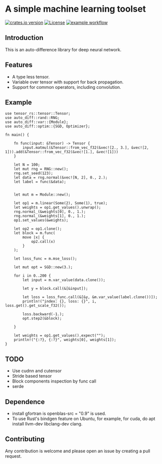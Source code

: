 # A simple machine learning toolset

[![crates.io version](https://img.shields.io/crates/v/auto-diff.svg)](https://crates.io/crates/auto-diff)
[![License](https://img.shields.io/crates/l/auto-diff.svg)](https://github.com/pipehappy1/auto-diff/blob/master/LICENSE.txt)
[![example workflow](https://github.com/pipehappy1/auto-diff/actions/workflows/rust.yml/badge.svg)](https://github.com/pipehappy1/auto-diff/actions)

## Introduction

This is an auto-difference library for deep neural network.

## Features

- A type less tensor.
- Variable over tensor with support for back propagation.
- Support for common operators, including convolution.

## Example

```rust,no_run
use tensor_rs::tensor::Tensor;
use auto_diff::rand::RNG;
use auto_diff::var::{Module};
use auto_diff::optim::{SGD, Optimizer};

fn main() {

    fn func(input: &Tensor) -> Tensor {
        input.matmul(&Tensor::from_vec_f32(&vec![2., 3.], &vec![2, 1])).add(&Tensor::from_vec_f32(&vec![1.], &vec![1]))
    }

    let N = 100;
    let mut rng = RNG::new();
    rng.set_seed(123);
    let data = rng.normal(&vec![N, 2], 0., 2.);
    let label = func(&data);


    let mut m = Module::new();
    
    let op1 = m.linear(Some(2), Some(1), true);
    let weights = op1.get_values().unwrap();
    rng.normal_(&weights[0], 0., 1.);
    rng.normal_(&weights[1], 0., 1.);
    op1.set_values(&weights);

    let op2 = op1.clone();
    let block = m.func(
        move |x| {
            op2.call(x)
        }
    );
    
    let loss_func = m.mse_loss();
    
    let mut opt = SGD::new(3.);

    for i in 0..200 {
        let input = m.var_value(data.clone());
        
        let y = block.call(&[&input]);
        
        let loss = loss_func.call(&[&y, &m.var_value(label.clone())]);
        println!("index: {}, loss: {}", i, loss.get().get_scale_f32());
        
        loss.backward(-1.);
        opt.step2(&block);

    }

    let weights = op1.get_values().expect("");
    println!("{:?}, {:?}", weights[0], weights[1]);
}
```

## TODO

- Use cudnn and cutensor
- Stride based tensor
- Block components inspection by func call
- serde

## Dependence

- install gfortran is openblas-src = "0.9" is used.
- To use Rust's bindgen feature on Ubuntu, for example, for cuda, do apt install llvm-dev libclang-dev clang.

## Contributing

Any contribution is welcome and please open an issue by creating a pull request.

